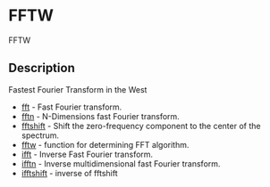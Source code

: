 

# FFTW

FFTW

## Description
Fastest Fourier Transform in the West


* [fft](fft.md) - Fast Fourier transform.
* [fftn](fftn.md) - N-Dimensions fast Fourier transform.
* [fftshift](fftshift.md) - Shift the zero-frequency component to the center of the spectrum.
* [fftw](fftw.md) - function for determining FFT algorithm.
* [ifft](ifft.md) - Inverse Fast Fourier transform.
* [ifftn](ifftn.md) - Inverse multidimensional fast Fourier transform.
* [ifftshift](ifftshift.md) - inverse of fftshift




